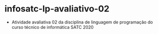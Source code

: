 # infosatc-lp-avaliativo-02
* Atividade avaliativa 02 da disciplina de linguagem de programação do curso técnico de informática SATC 2020
